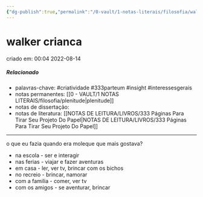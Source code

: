 ```yaml
---
{"dg-publish":true,"permalink":"/0-vault/1-notas-literais/filosofia/walker-crianca/","tags":["criatividade","333parteum","insight","interessesgerais"],"dgHomeLink":true,"dgShowLocalGraph":true,"dgShowFileTree":true,"noteIcon":""}
---
```



# walker crianca
criado em: 00:04 2022-08-14

##### Relacionado
- palavras-chave: #criatividade #333parteum #insight #interessesgerais 
- notas permanentes: [[0 - VAULT/1 NOTAS LITERAIS/filosofia/plenitude\|plenitude]]
- notas de dissertação:
- notas de literatura: [[NOTAS DE LEITURA/LIVROS/333 Páginas Para Tirar Seu Projeto Do Papel\|NOTAS DE LEITURA/LIVROS/333 Páginas Para Tirar Seu Projeto Do Papel]]

---
o que eu fazia quando era moleque que mais gostava?
- na escola - ser e interagir
- nas ferias - viajar e fazer aventuras
- em casa - ler, ver tv, brincar com os bichos
- no recreio - brincar, namorar
- com a familia - comer, ver tv
- com os amigos - se aventurar, brincar
